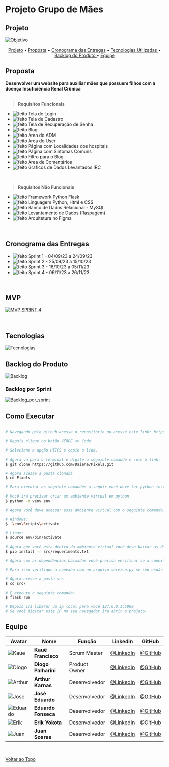 # Projeto Grupo de Mães



## Projeto
![Objetivo](./docs/readme/objetivo.jpeg)
<br>

<p align="center">
  <a href="#projeto">Projeto</a>  •
  <a href="#proposta">Proposta</a>  •
  <a href="#cronograma-das-entregas">Cronograma das Entregas</a> • 
  <a href="#tecnologias">Tecnologias Utilizadas </a>  • 
  <a href="#backlog-do-produto">Backlog do Produto </a>  •
  <a href="#equipe"> Equipe </a> 
</p>

## Proposta
**Desenvolver um website para auxiliar mães que possuem filhos com a doença Insuficiência Renal Crônica**<br><br>

> **Requisitos Funcionais**
- ![feito](./docs/readme/check.jpeg) Tela de Login
- ![feito](./docs/readme/check.jpeg) Tela de Cadastro
- ![feito](./docs/readme/check.jpeg) Tela de Recuperação de Senha 
- ![feito](./docs/readme/check.jpeg) Blog
- ![feito](./docs/readme/check.jpeg) Area do ADM
- ![feito](./docs/readme/check.jpeg) Area do User
- ![feito](./docs/readme/check.jpeg) Página com Localidades dos hospitais
- ![feito](./docs/readme/check.jpeg) Página com Sintomas Comuns
- ![feito](./docs/readme/check.jpeg) Filtro para o Blog
- ![feito](./docs/readme/check.jpeg) Área de Comentários
- ![feito](./docs/readme/check.jpeg) Graficos de Dados Levantados IRC

<br>

> **Requisitos Não Funcionais**
- ![feito](./docs/readme/check.jpeg) Framework Python Flask
- ![feito](./docs/readme/check.jpeg) Linguagem Python, Html e CSS
- ![feito](./docs/readme/check.jpeg) Banco de Dados Relacional - MySQL
- ![feito](./docs/readme/check.jpeg) Levantamento de Dados (Raspagem)
- ![feito](./docs/readme/check.jpeg) Arquitetura no Figma

<br>


## Cronograma das Entregas
- ![feito](./docs/readme/check.jpeg) Sprint 1 - 04/09/23 a 24/09/23 
- ![feito](./docs/readme/check.jpeg) Sprint 2 - 25/09/23 a 15/10/23 
- ![feito](./docs/readme/check.jpeg) Sprint 3 - 16/10/23 a 05/11/23 
- ![feito](./docs/readme/check.jpeg) Sprint 4 - 06/11/23 a 26/11/23 

<br>

## MVP
[![MVP SPRINT 4](https://cdn-icons-png.flaticon.com/256/1384/1384060.png)](https://youtu.be/ABOGftJAD0A?si=lbFesrLnPFxRXtep)

<br>

## Tecnologias
![Tecnologias](./docs/readme/tecnologias.jpeg)
<br>

## Backlog do Produto
![Backlog](./docs/readme/backlog.jpeg)

### Backlog por Sprint
![Backlog_por_sprint](./docs/readme/backlogsprint.jpeg)
<br>

## Como Executar
```bash

# Navegando pelo github acesse o repositório ou acesse este link: https://github.com/Daiene/Pixels

# Depois clique no botão VERDE <> Code

# Selecione a opção HTTPS e copie o link.

# Agora vá para o terminal e digite o seguinte comando e cole o link:
$ git clone https://github.com/Daiene/Pixels.git

# Agora acesse a pasta clonada
$ cd Pixels

# Para executar os seguinte comandos a seguir você deve ter python instalado em seu computador!

# Você irá precisar criar um ambiente virtual em python
$ python -m venv env

# Agora você deve acessar essa ambiente virtual com o seguinte comando:

# Windows:
$ .\env\Scripts\activate

# Linux:
$ source env/bin/activate

# Agora que você esta dentro do ambiente virtual você deve baixar as depêndencias com o seguinte comando:
$ pip install -r src/requeriments.txt

# Agora com as dependências baixadas você precisa verificar se a conexão com o banco de dados esta correta.

# Para isso verifique a conexão com no arquivo service.py se seu usuário e senha estão de acordo com a sua conexão no banco de dados

# Agora acesse a pasta src
$ cd src/

# E execute o seguinte comando:
$ flask run

# Depois irá liberar um ip local para você 127.0.0.1:5000
# Se você digitar este IP no seu navegador ira abrir o projeto!

```

## Equipe

| Avatar                                            | Nome                   | Função         | Linkedin                                                                                      | GitHub                                          |
| ------------------------------------------------- | ---------------------- | -------------- | --------------------------------------------------------------------------------------------- | ----------------------------------------------- |
|![Kaue](./docs/readme/avatares/kaue.png)           | **Kauê Francisco**     | Scrum Master   | [@LinkedIn](https://www.linkedin.com/in/kau%C3%AA-francisco-3b13aa255/?originalSubdomain=br)  | [@GitHub](https://github.com/Kaue-Francisco)    | 
|![Diogo](./docs/readme/avatares/diogo.png)         | **Diogo Palharini**    | Product Owner  | [@LinkedIn](https://www.linkedin.com/in/diogo-palharini-10b803275/)                           | [@GitHub](https://github.com/DiogoPalharini)    | 
|![Arthur](/docs/readme/avatares/arthur.png)        | **Arthur Karnas**      | Desenvolvedor  | [@LinkedIn](https://www.linkedin.com/in/arthur-karnas-da-rocha-b90433271/)                    | [@GitHub](https://github.com/Karnas01)          | 
|![Jose](./docs/readme/avatares/jose.png)           | **José Eduardo**       | Desenvolvedor  | [@LinkedIn](https://www.linkedin.com/in/jos%C3%A9-eduardo-fernandes-pereira-b26517284/)       | [@GitHub](https://github.com/ZduardoPereira)    | 
|![Eduardo](./docs/readme/avatares/eduardo.png)     | **Eduardo Fonseca**    | Desenvolvedor  | [@LinkedIn](https://br.linkedin.com/in/eduardo-namiuti-5641b627b)                             | [@GitHub](https://github.com/eduardofsn)        | 
|![Erik](./docs/readme/avatares/erik.png)           | **Erik Yokota**        | Desenvolvedor  | [@LinkedIn](https://www.linkedin.com/in/vin%C3%ADcius-barbosa-78111a206/)                     | [@GitHub](https://github.com/yokotaerik)        | 
|![Juan](./docs/readme/avatares/juan.png)           | **Juan Soares**        | Desenvolvedor  | [@LinkedIn](https://www.linkedin.com/in/ojuansoares/)                                         | [@GitHub](https://github.com/ojuansoares)       | 

<br>

<a href="#projeto-grupo-de-mães">Voltar ao Topo</a>